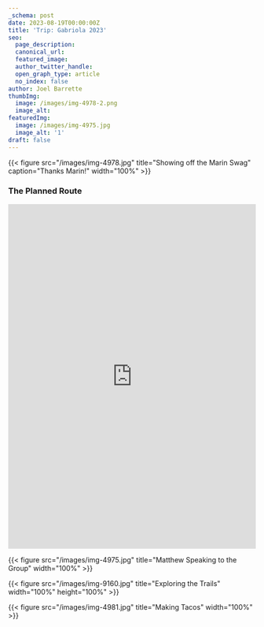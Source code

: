 ```yaml
---
_schema: post
date: 2023-08-19T00:00:00Z
title: 'Trip: Gabriola 2023'
seo:
  page_description:
  canonical_url:
  featured_image:
  author_twitter_handle:
  open_graph_type: article
  no_index: false
author: Joel Barrette
thumbImg:
  image: /images/img-4978-2.png
  image_alt:
featuredImg:
  image: /images/img-4975.jpg
  image_alt: '1'
draft: false
---
```

{{< figure src="/images/img-4978.jpg" title="Showing off the Marin Swag" caption="Thanks Marin!" width="100%" >}}

### The Planned Route

<iframe src="https://ridewithgps.com/embeds?type=route&amp;id=43785135&amp;metricUnits=true&amp;sampleGraph=true" style="width: 1px; min-width: 100%; height: 700px; border: none;" scrolling="no"></iframe>

{{< figure src="/images/img-4975.jpg" title="Matthew Speaking to the Group" width="100%" >}}

{{< figure src="/images/img-9160.jpg" title="Exploring the Trails" width="100%" height="100%" >}}

{{< figure src="/images/img-4981.jpg" title="Making Tacos" width="100%" >}}